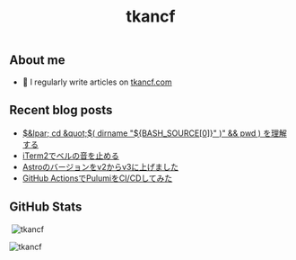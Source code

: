 <h1 align="center">tkancf</h1>
<p align="left"> <a href="https://twitter.com/" target="blank"><img src="https://img.shields.io/twitter/follow/?logo=twitter&style=for-the-badge" alt="" /></a> </p>

## About me

- 📝 I regularly write articles on [tkancf.com](https://tkancf.com)

## Recent blog posts
<!-- BLOG-POST-LIST:START -->
- [$&lpar; cd &quot;$&lpar; dirname &quot;${BASH_SOURCE[0]}&quot; &rpar;&quot; &amp;&amp; pwd &rpar; を理解する](https://tkancf.com/blog/understanding-bash-source/)
- [iTerm2でベルの音を止める](https://tkancf.com/blog/mute-iterm2-bell/)
- [Astroのバージョンをv2からv3に上げました](https://tkancf.com/blog/update-astro-v2-to-v3/)
- [GitHub ActionsでPulumiをCI/CDしてみた](https://tkancf.com/blog/trying-cicd-with-pulumi-using-github-actions/)
<!-- BLOG-POST-LIST:END -->

## GitHub Stats
<p>&nbsp;<img align="center" src="https://github-readme-stats.vercel.app/api?username=tkancf&show_icons=true&locale=en" alt="tkancf" /></p>

<p><img align="center" src="https://github-readme-streak-stats.herokuapp.com/?user=tkancf&" alt="tkancf" /></p>
